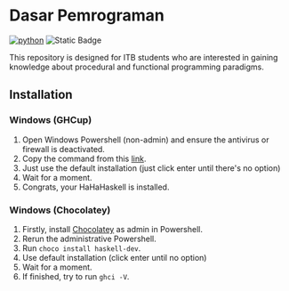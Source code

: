 # Dasar Pemrograman

[![python](https://img.shields.io/badge/Python-3.9-3776AB.svg?style=flat&logo=python&logoColor=white)](https://www.python.org) ![Static Badge](https://img.shields.io/badge/Haskell-9.8.1-blue?logo=haskell)

This repository is designed for ITB students who are interested in gaining knowledge about procedural and functional programming paradigms.

## Installation

### Windows (GHCup)

1. Open Windows Powershell (non-admin) and ensure the antivirus or firewall is deactivated.
2. Copy the command from this [link](https://www.haskell.org/ghcup/).
3. Just use the default installation (just click enter until there's no option)
4. Wait for a moment.
5. Congrats, your HaHaHaskell is installed.

### Windows (Chocolatey)

1. Firstly, install [Chocolatey](https://chocolatey.org/install) as admin in Powershell.
2. Rerun the administrative Powershell.
3. Run `choco install haskell-dev`.
4. Use default installation (click enter until no option)
5. Wait for a moment.
6. If finished, try to run `ghci -V`.
